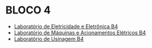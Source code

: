 # BLOCO 4


- [Laboratório de Eletricidade e Eletrônica B4](laboratorio_de_eletricidade_e_eletronica_b4)
- [Laboratório de Máquinas e Acionamentos Elétricos B4](laboratorio_de_maquinas_e_acionamentos_eletricos_b4)
- [Laboratório de Usinagem B4](laboratorio_de_usinagem_b4)